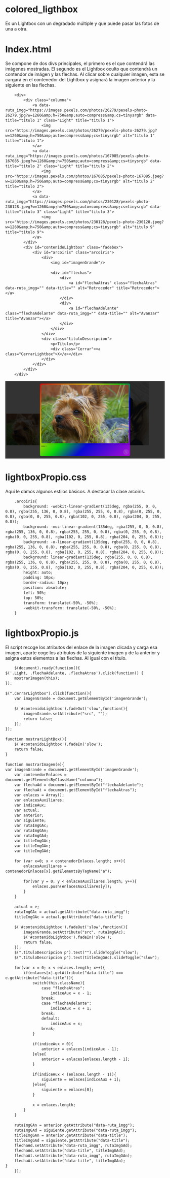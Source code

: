 # colored_ligthbox
Es un Lightbox con un degradado múltiple y que puede pasar las fotos de una a otra.

# Index.html

Se compone de dos divs principales, el primero es el que contendrá las imágenes mostradas. El segundo es el Lightbox oculto que contendrá un contendor de imágen y las flechas. Al clicar sobre cualquier imagen, esta se cargará en el contenedor del Lightbox y asignará la imagen anterior y la siguiente en las flechas.

        <div>
            <div class="columna">
                <a data-ruta_imgg="https://images.pexels.com/photos/26279/pexels-photo-26279.jpg?w=1260&amp;h=750&amp;auto=compress&amp;cs=tinysrgb" data-title="titulo 1" class="Light" title="titulo 1">
                    <img src="https://images.pexels.com/photos/26279/pexels-photo-26279.jpg?w=1260&amp;h=750&amp;auto=compress&amp;cs=tinysrgb" alt="titulo 1" title="titulo 1">
                </a>
                <a data-ruta_imgg="https://images.pexels.com/photos/167085/pexels-photo-167085.jpeg?w=1260&amp;h=750&amp;auto=compress&amp;cs=tinysrgb" data-title="titulo 2" class="Light" title="titulo 2">
                    <img src="https://images.pexels.com/photos/167085/pexels-photo-167085.jpeg?w=1260&amp;h=750&amp;auto=compress&amp;cs=tinysrgb" alt="titulo 2" title="titulo 2">
                </a>
                <a data-ruta_imgg="https://images.pexels.com/photos/230128/pexels-photo-230128.jpeg?w=1260&amp;h=750&amp;auto=compress&amp;cs=tinysrgb" data-title="titulo 3" class="Light" title="titulo 3">
                    <img src="https://images.pexels.com/photos/230128/pexels-photo-230128.jpeg?w=1260&amp;h=750&amp;auto=compress&amp;cs=tinysrgb" alt="titulo 9" title="titulo 9">
                </a>
            </div>
            <div id="contenidoLightbox" class="fadebox">
                <div id="arcoiris" class="arcoiris">
                    <div>
                        <img id="imagenGrande"/>

                        <div id="flechas">
                            <div>
                                <a id="flechaAtras" class="flechaAtras" data-ruta_imgg="" data-title="" alt="Retroceder" title="Retroceder"></a>
                            </div>
                            <div>
                                <a id="flechaAdelante" class="flechaAdelante" data-ruta_imgg="" data-title="" alt="Avanzar" title="Avanzar"></a>
                            </div>
                        </div>
                    </div>
                    <div class="tituloDescripcion">
                        <p>Título</p>
                        <div class="Cerrar"><a class="CerrarLightbox">X</a></div>
                    </div>
                </div>
            </div>
        </div>
 
 <img src="https://github.com/SA-full-stack-developer/colored_ligthbox/blob/master/images/2017-02-07_161758.png"/>

# lightboxPropio.css

Aquí le damos algunos estilos básicos. A destacar la clase arcoiris.

        .arcoiris{
            background: -webkit-linear-gradient(135deg, rgba(255, 0, 0, 0.8), rgba(255, 136, 0, 0.8), rgba(255, 255, 0, 0.8), rgba(0, 255, 0, 0.8), rgba(0, 0, 255, 0.8), rgba(102, 0, 255, 0.8), rgba(204, 0, 255, 0.8));
            background: -moz-linear-gradient(135deg, rgba(255, 0, 0, 0.8), rgba(255, 136, 0, 0.8), rgba(255, 255, 0, 0.8), rgba(0, 255, 0, 0.8), rgba(0, 0, 255, 0.8), rgba(102, 0, 255, 0.8), rgba(204, 0, 255, 0.8));
            background: -o-linear-gradient(135deg, rgba(255, 0, 0, 0.8), rgba(255, 136, 0, 0.8), rgba(255, 255, 0, 0.8), rgba(0, 255, 0, 0.8), rgba(0, 0, 255, 0.8), rgba(102, 0, 255, 0.8), rgba(204, 0, 255, 0.8));
            background: linear-gradient(135deg, rgba(255, 0, 0, 0.8), rgba(255, 136, 0, 0.8), rgba(255, 255, 0, 0.8), rgba(0, 255, 0, 0.8), rgba(0, 0, 255, 0.8), rgba(102, 0, 255, 0.8), rgba(204, 0, 255, 0.8));
            height: auto;
            padding: 10px;
            border-radius: 10px;
            position: absolute;
            left: 50%;
            top: 50%;
            transform: translate(-50%, -50%);
            -webkit-transform: translate(-50%, -50%);
        }

# lightboxPropio.js

El script recoge los atributos del enlace de la imagen clicada y carga esa imagen, aparte coge los atributos de la siguiente imagen y de la anterior y asigna estos elementos a las flechas. Al igual con el título.

        $(document).ready(function(){
    $('.Light, .flechaAdelante, .flechaAtras').click(function() {
        mostrarImagen(this);
    });
    
    $(".CerrarLightbox").click(function(){
        var imagenGrande = document.getElementById('imagenGrande');
        
        $('#contenidoLightbox').fadeOut('slow',function(){
            imagenGrande.setAttribute("src", "");
            return false;
        });
    });
    
    function mostrarLightBox(){
        $('#contenidoLightbox').fadeIn('slow');
        return false;
    }
    
    function mostrarImagen(e){
	var imagenGrande = document.getElementById('imagenGrande');
        var contenedorEnlaces = document.getElementsByClassName("columna");
        var flechaAd = document.getElementById("flechaAdelante");
        var flechaAt = document.getElementById("flechaAtras");
        var enlaces = Array();
        var enlacesAuxiliares;
        var indiceAux;
        var actual;
        var anterior;
        var siguiente;
        var rutaImgGAc;
        var rutaImgGAn;
        var rutaImgGAd;
        var titleImgGAc;
        var titleImgGAn;
        var titleImgGAd;
        
        for (var x=0; x < contenedorEnlaces.length; x++){
            enlacesAuxiliares = contenedorEnlaces[x].getElementsByTagName("a");
            
            for(var y = 0; y < enlacesAuxiliares.length; y++){
                enlaces.push(enlacesAuxiliares[y]);
            }
        }
        
        actual = e;
        rutaImgGAc = actual.getAttribute("data-ruta_imgg");
        titleImgGAc = actual.getAttribute("data-title");
        
        $('#contenidoLightbox').fadeOut('slow',function(){
            imagenGrande.setAttribute("src", rutaImgGAc);
            $('#contenidoLightbox').fadeIn('slow');
            return false;
        });
        $(".tituloDescripcion p").text("").slideToggle("slow");
        $(".tituloDescripcion p").text(titleImgGAc).slideToggle("slow");
        
        for(var x = 0; x < enlaces.length; x++){
            if(enlaces[x].getAttribute("data-title") === e.getAttribute("data-title")){
                switch(this.className){
                    case "flechaAtras":
                        indiceAux = x - 1;
                    break;
                    case "flechaAdelante":
                        indiceAux = x + 1;
                    break;
                    default:
                        indiceAux = x;
                    break;
                }
                
                if(indiceAux > 0){
                    anterior = enlaces[indiceAux - 1];
                }else{
                    anterior = enlaces[enlaces.length - 1];
                }
                
                if(indiceAux < (enlaces.length - 1)){
                    siguiente = enlaces[indiceAux + 1];
                }else{
                    siguiente = enlaces[0];
                }
                
                x = enlaces.length;
            }
        }
        
        rutaImgGAn = anterior.getAttribute("data-ruta_imgg");
        rutaImgGAd = siguiente.getAttribute("data-ruta_imgg");
        titleImgGAn = anterior.getAttribute("data-title");
        titleImgGAd = siguiente.getAttribute("data-title");
        flechaAd.setAttribute("data-ruta_imgg", rutaImgGAd);
        flechaAd.setAttribute("data-title", titleImgGAd);
        flechaAt.setAttribute("data-ruta_imgg", rutaImgGAn);
        flechaAt.setAttribute("data-title", titleImgGAn);
    }
        });
